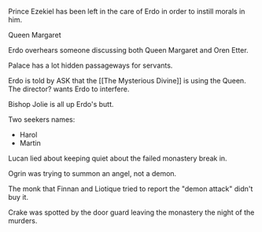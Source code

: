 Prince Ezekiel has been left in the care of Erdo in order to instill morals in him.

Queen Margaret

Erdo overhears someone discussing both Queen Margaret and Oren Etter.

Palace has a lot hidden passageways for servants.

Erdo is told by ASK that the [[The Mysterious Divine]] is using the Queen. The director? wants Erdo to interfere.

Bishop Jolie is all up Erdo's butt.

Two seekers names:
- Harol
- Martin

Lucan lied about keeping quiet about the failed monastery break in.

Ogrin was trying to summon an angel, not a demon.

The monk that Finnan and Liotique tried to report the "demon attack" didn't buy it.

Crake was spotted by the door guard leaving the monastery the night of the murders.

